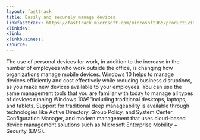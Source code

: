 ```yaml
---
layout: fasttrack
title: Easily and securely manage devices
linkfasttrack: https://fasttrack.microsoft.com/microsoft365/productivitylibrary/Easily-and-securely-manage-devices 
xlinkdev: 
xlink: 
xlinkbusiness: 
xsource: 
---
```

The use of personal devices for work, in addition to the increase in the number of employees who work outside the office, is changing how organizations manage mobile devices. Windows 10 helps to manage devices efficiently and cost effectively while reducing business disruptions, as you make new devices available to your employees. You can use the same management tools that you are familiar with today to manage all types of devices running Windows 10â€”including traditional desktops, laptops, and tablets. Support for traditional deep manageability is available through technologies like Active Directory, Group Policy, and System Center Configuration Manager, and modern management that uses cloud-based device management solutions such as Microsoft Enterprise Mobility + Security (EMS).